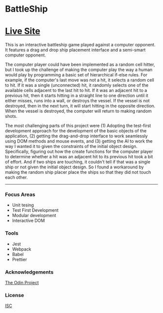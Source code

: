 # BattleShip

# [Live Site](https://jonro2955.github.io/odin_javascript_7_battleship_2.0/)

This is an interactive battleship game played against a computer opponent. It features a drag and drop ship placement interface and a semi-smart computer opponent. 

The computer player could have been implemented as a random cell hitter, but I took up the challenge of making the computer play the way a human would play by programming a basic set of hierarchical if-else rules. For example, if the computer's last move was not a hit, it selects a random cell to hit. If it was a single (unconnected) hit, it randomly selects one of the available cells adjacent to the last hit to hit. If it was an adjacent hit to a previous hit, then it starts hitting in a straight line to one direction until it either misses, runs into a wall, or destroys the vessel. If the vessel is not destroyed, then in the next turn, it will start hitting in the opposite direction. When the vessel is destroyed, the computer will return to making random shots.  

The most challenging parts of this project were (1) Adopting the test-first development approach for the development of the basic objects of the application, (2) getting the drag-and-drop interface to work seamlessly using DOM methods and mouse events, and (3) getting the AI to work the way I wanted it to given the constraints of the initial object design. Specifically, figuring out how the create functions for the computer player to determine whether a hit was an adjacent hit to its previous hit took a bit of effort. And if two ships are touching, it couldn't tell if that was a single ship or not given the initial object design. So I found a workaround by making the random ship placer place the ships so that they did not touch each other. 

<hr/>

### Focus Areas
- Unit tesing 
- Test First Development
- Modular development
- Interactive DOM 

### Tools 
- Jest
- Webpack
- Babel
- Prettier
 
### Acknowledgements

[The Odin Project](https://www.theodinproject.com/)

### License

[ISC](https://opensource.org/licenses/ISC)
